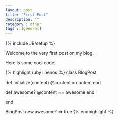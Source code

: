 ```yaml
---
layout: post
title: "First Post"
description: ""
category : other 
tags : [general]
---
```

{% include JB/setup %}

Welcome to the very first post on my blog.

Here is some cool code:

{% highlight ruby linenos %}
class BlogPost
  
  def initialize(content)
    @content = content
  end

  def awesome?
    @content == awesome
  end

end

BlogPost.new.awesome?
 => true
{% endhighlight %}
